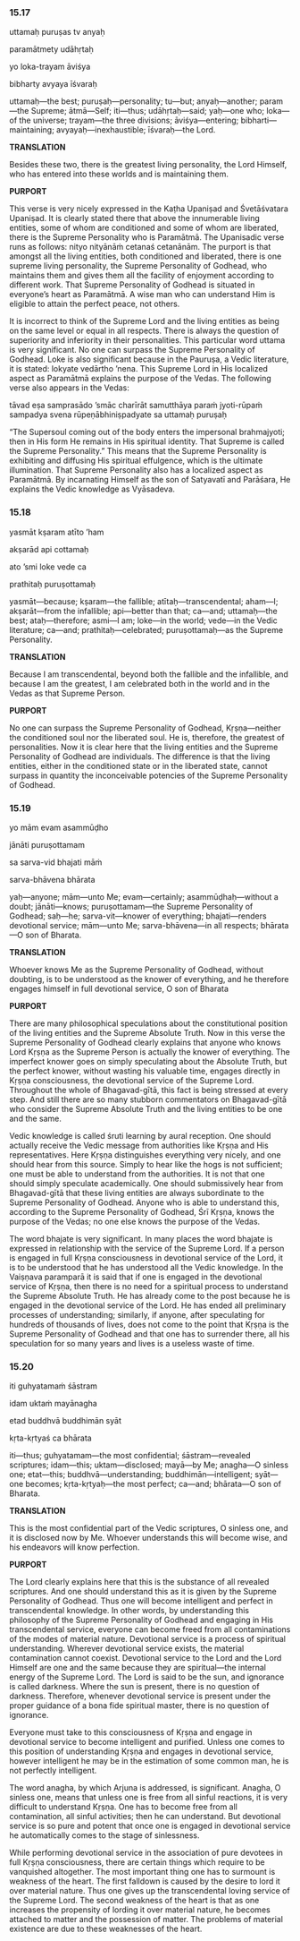 ### 15.17


uttamaḥ puruṣas tv anyaḥ

paramātmety udāhṛtaḥ

yo loka-trayam āviśya

bibharty avyaya īśvaraḥ

uttamaḥ—the best; puruṣaḥ—personality; tu—but; anyaḥ—another; param—the Supreme;
ātmā—Self; iti—thus; udāhṛtaḥ—said; yaḥ—one who; loka—of the universe;
trayam—the three divisions; āviśya—entering; bibharti—maintaining;
avyayaḥ—inexhaustible; īśvaraḥ—the Lord.

**TRANSLATION**

Besides these two, there is the greatest living personality, the Lord Himself,
who has entered into these worlds and is maintaining them.

**PURPORT**

This verse is very nicely expressed in the Kaṭha Upaniṣad and Śvetāśvatara
Upaniṣad. It is clearly stated there that above the innumerable living entities,
some of whom are conditioned and some of whom are liberated, there is the
Supreme Personality who is Paramātmā. The Upanisadic verse runs as follows:
nityo nityānāṁ cetanaś cetanānām. The purport is that amongst all the living
entities, both conditioned and liberated, there is one supreme living
personality, the Supreme Personality of Godhead, who maintains them and gives
them all the facility of enjoyment according to different work. That Supreme
Personality of Godhead is situated in everyone’s heart as Paramātmā. A wise man
who can understand Him is eligible to attain the perfect peace, not others.

It is incorrect to think of the Supreme Lord and the living entities as being on
the same level or equal in all respects. There is always the question of
superiority and inferiority in their personalities. This particular word uttama
is very significant. No one can surpass the Supreme Personality of Godhead. Loke
is also significant because in the Pauruṣa, a Vedic literature, it is stated:
lokyate vedārtho ’nena. This Supreme Lord in His localized aspect as Paramātmā
explains the purpose of the Vedas. The following verse also appears in the
Vedas:

tāvad eṣa samprasādo ’smāc charīrāt samutthāya paraṁ jyoti-rūpaṁ sampadya svena
rūpeṇābhiniṣpadyate sa uttamaḥ puruṣaḥ

“The Supersoul coming out of the body enters the impersonal brahmajyoti; then in
His form He remains in His spiritual identity. That Supreme is called the
Supreme Personality.” This means that the Supreme Personality is exhibiting and
diffusing His spiritual effulgence, which is the ultimate illumination. That
Supreme Personality also has a localized aspect as Paramātmā. By incarnating
Himself as the son of Satyavatī and Parāśara, He explains the Vedic knowledge as
Vyāsadeva.

### 15.18


yasmāt kṣaram atīto ’ham

akṣarād api cottamaḥ

ato ’smi loke vede ca

prathitaḥ puruṣottamaḥ

yasmāt—because; kṣaram—the fallible; atītaḥ—transcendental; aham—I; akṣarāt—from
the infallible; api—better than that; ca—and; uttamaḥ—the best; ataḥ—therefore;
asmi—I am; loke—in the world; vede—in the Vedic literature; ca—and;
prathitaḥ—celebrated; puruṣottamaḥ—as the Supreme Personality.

**TRANSLATION**

Because I am transcendental, beyond both the fallible and the infallible, and
because I am the greatest, I am celebrated both in the world and in the Vedas as
that Supreme Person.

**PURPORT**

No one can surpass the Supreme Personality of Godhead, Kṛṣṇa—neither the
conditioned soul nor the liberated soul. He is, therefore, the greatest of
personalities. Now it is clear here that the living entities and the Supreme
Personality of Godhead are individuals. The difference is that the living
entities, either in the conditioned state or in the liberated state, cannot
surpass in quantity the inconceivable potencies of the Supreme Personality of
Godhead.

### 15.19


yo mām evam asammūḍho

jānāti puruṣottamam

sa sarva-vid bhajati māṁ

sarva-bhāvena bhārata

yaḥ—anyone; mām—unto Me; evam—certainly; asammūḍhaḥ—without a doubt;
jānāti—knows; puruṣottamam—the Supreme Personality of Godhead; saḥ—he;
sarva-vit—knower of everything; bhajati—renders devotional service; mām—unto Me;
sarva-bhāvena—in all respects; bhārata—O son of Bharata.

**TRANSLATION**

Whoever knows Me as the Supreme Personality of Godhead, without doubting, is to
be understood as the knower of everything, and he therefore engages himself in
full devotional service, O son of Bharata

**PURPORT**

There are many philosophical speculations about the constitutional position of
the living entities and the Supreme Absolute Truth. Now in this verse the
Supreme Personality of Godhead clearly explains that anyone who knows Lord Kṛṣṇa
as the Supreme Person is actually the knower of everything. The imperfect knower
goes on simply speculating about the Absolute Truth, but the perfect knower,
without wasting his valuable time, engages directly in Kṛṣṇa consciousness, the
devotional service of the Supreme Lord. Throughout the whole of Bhagavad-gītā,
this fact is being stressed at every step. And still there are so many stubborn
commentators on Bhagavad-gītā who consider the Supreme Absolute Truth and the
living entities to be one and the same.

Vedic knowledge is called śruti learning by aural reception. One should actually
receive the Vedic message from authorities like Kṛṣṇa and His representatives.
Here Kṛṣṇa distinguishes everything very nicely, and one should hear from this
source. Simply to hear like the hogs is not sufficient; one must be able to
understand from the authorities. It is not that one should simply speculate
academically. One should submissively hear from Bhagavad-gītā that these living
entities are always subordinate to the Supreme Personality of Godhead. Anyone
who is able to understand this, according to the Supreme Personality of Godhead,
Śrī Kṛṣṇa, knows the purpose of the Vedas; no one else knows the purpose of the
Vedas.

The word bhajate is very significant. In many places the word bhajate is
expressed in relationship with the service of the Supreme Lord. If a person is
engaged in full Kṛṣṇa consciousness in devotional service of the Lord, it is to
be understood that he has understood all the Vedic knowledge. In the Vaiṣṇava
paramparā it is said that if one is engaged in the devotional service of Kṛṣṇa,
then there is no need for a spiritual process to understand the Supreme Absolute
Truth. He has already come to the post because he is engaged in the devotional
service of the Lord. He has ended all preliminary processes of understanding;
similarly, if anyone, after speculating for hundreds of thousands of lives, does
not come to the point that Kṛṣṇa is the Supreme Personality of Godhead and that
one has to surrender there, all his speculation for so many years and lives is a
useless waste of time.

### 15.20


iti guhyatamaṁ śāstram

idam uktaṁ mayānagha

etad buddhvā buddhimān syāt

kṛta-kṛtyaś ca bhārata

iti—thus; guhyatamam—the most confidential; śāstram—revealed scriptures;
idam—this; uktam—disclosed; mayā—by Me; anagha—O sinless one; etat—this;
buddhvā—understanding; buddhimān—intelligent; syāt—one becomes; kṛta-kṛtyaḥ—the
most perfect; ca—and; bhārata—O son of Bharata.

**TRANSLATION**

This is the most confidential part of the Vedic scriptures, O sinless one, and
it is disclosed now by Me. Whoever understands this will become wise, and his
endeavors will know perfection.

**PURPORT**

The Lord clearly explains here that this is the substance of all revealed
scriptures. And one should understand this as it is given by the Supreme
Personality of Godhead. Thus one will become intelligent and perfect in
transcendental knowledge. In other words, by understanding this philosophy of
the Supreme Personality of Godhead and engaging in His transcendental service,
everyone can become freed from all contaminations of the modes of material
nature. Devotional service is a process of spiritual understanding. Wherever
devotional service exists, the material contamination cannot coexist. Devotional
service to the Lord and the Lord Himself are one and the same because they are
spiritual—the internal energy of the Supreme Lord. The Lord is said to be the
sun, and ignorance is called darkness. Where the sun is present, there is no
question of darkness. Therefore, whenever devotional service is present under
the proper guidance of a bona fide spiritual master, there is no question of
ignorance.

Everyone must take to this consciousness of Kṛṣṇa and engage in devotional
service to become intelligent and purified. Unless one comes to this position of
understanding Kṛṣṇa and engages in devotional service, however intelligent he
may be in the estimation of some common man, he is not perfectly intelligent.

The word anagha, by which Arjuna is addressed, is significant. Anagha, O sinless
one, means that unless one is free from all sinful reactions, it is very
difficult to understand Kṛṣṇa. One has to become free from all contamination,
all sinful activities; then he can understand. But devotional service is so pure
and potent that once one is engaged in devotional service he automatically comes
to the stage of sinlessness.

While performing devotional service in the association of pure devotees in full
Kṛṣṇa consciousness, there are certain things which require to be vanquished
altogether. The most important thing one has to surmount is weakness of the
heart. The first falldown is caused by the desire to lord it over material
nature. Thus one gives up the transcendental loving service of the Supreme Lord.
The second weakness of the heart is that as one increases the propensity of
lording it over material nature, he becomes attached to matter and the
possession of matter. The problems of material existence are due to these
weaknesses of the heart.
